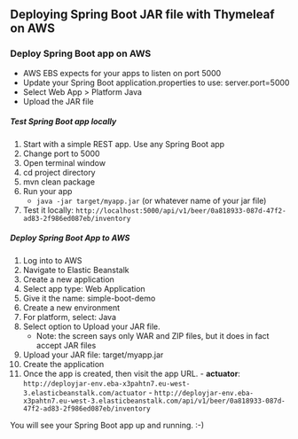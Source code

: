 ##  Deploying Spring Boot JAR file with Thymeleaf on AWS

###  Deploy Spring Boot app on AWS

- AWS EBS expects for your apps to listen on port 5000
- Update your Spring Boot application.properties to use: server.port=5000
- Select Web App > Platform Java
- Upload the JAR file

#####  Test Spring Boot app locally

1.  Start with a simple REST app. Use any Spring Boot app
2.  Change port to 5000
3.  Open terminal window
4.  cd project directory
5.  mvn clean package
6.  Run your app
    -  `java -jar target/myapp.jar`      (or whatever name of your jar file)
7. Test it locally: `http://localhost:5000/api/v1/beer/0a818933-087d-47f2-ad83-2f986ed087eb/inventory`

#####  Deploy Spring Boot App to AWS

1.  Log into to AWS
2.  Navigate to Elastic Beanstalk
3.  Create a new application
4.  Select app type: Web Application
5.  Give it the name: simple-boot-demo
6.  Create a new environment
7.  For platform, select: Java
8.  Select option to Upload your JAR file.
    -  Note: the screen says only WAR and ZIP files, but it does in fact accept JAR files
9.  Upload your JAR file: target/myapp.jar
10.  Create the application
11.  Once the app is created, then visit the app URL.
    -  **actuator**: `http://deployjar-env.eba-x3pahtn7.eu-west-3.elasticbeanstalk.com/actuator`
    -  `http://deployjar-env.eba-x3pahtn7.eu-west-3.elasticbeanstalk.com/api/v1/beer/0a818933-087d-47f2-ad83-2f986ed087eb/inventory`

You will see your Spring Boot app up and running. :-)